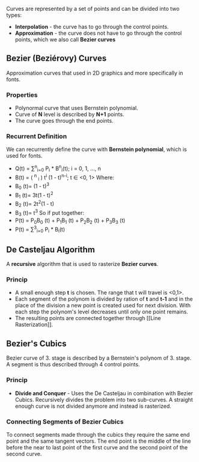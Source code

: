 Curves are represented by a set of points and can be divided into two types:
- **Interpolation** - the curve has to go through the control points.
- **Approximation** - the curve does not have to go through the control points, which we also call **Bezier curves**
## Bezier (Beziérovy) Curves
Approximation curves that used in 2D graphics and more specifically in fonts.
### Properties
- Polynormal curve that uses Bernstein polynomial.
- Curve of **N** level is described by **N+1** points.
- The curve goes through the end points.
### Recurrent Definition
We can recurrently define the curve with **Bernstein polynomial**, which is used for fonts.
- Q(t) = ∑<sup>n</sup><sub>i=0</sub> P<sub>i</sub> * B<sup>n</sup><sub>i</sub>(t); i = 0, 1, ..., n
- B(t) = ( <sup>n</sup> <sub>i</sub> ) t<sup>i</sup> (1 - t)<sup>n-i</sup>; t ∈ <0, 1>
Where:
- B<sub>0</sub> (t)= (1 - t)<sup>3</sup> 
- B<sub>1</sub> (t)= 3t(1 - t)<sup>2</sup> 
- B<sub>2</sub> (t)= 2t<sup>2</sup>(1 - t)
- B<sub>3</sub> (t)= t<sup>3</sup> 
So if put together:
- P(t) = P<sub>0</sub>B<sub>0</sub> (t) + P<sub>1</sub>B<sub>1</sub> (t) + P<sub>2</sub>B<sub>2</sub> (t) + P<sub>3</sub>B<sub>3</sub> (t)
- P(t) = ∑<sup>3</sup><sub>i=0</sub> P<sub>i</sub> * B<sub>i</sub>(t)
## De Casteljau Algorithm
A **recursive** algorithm that is used to rasterize **Bezier curves**.
### Princip
- A small enough step **t** is chosen. The range that t will travel is <0,1>.
- Each segment of the polynom is divided by ration of **t** and **t-1** and in the place of the division a new point is created used for next division. With each step the polynom's level decreases until only one point remains.
- The resulting points are connected together through [[Line Rasterization]].
## Bezier's Cubics
Bezier curve of 3. stage is described by a Bernstein's polynom of 3. stage. A segment is thus described through 4 control points.
### Princip
- **Divide and Conquer** - Uses the De Casteljau in combination with Bezier Cubics. Recursively divides the problem into two sub-curves. A straight enough curve is not divided anymore and instead is rasterized.
### Connecting Segments of Bezier Cubics
To connect segments made through the cubics they require the same end point and the same tangent vectors. The end point is the middle of the line before the near to last point of the first curve and the second point of the second curve.